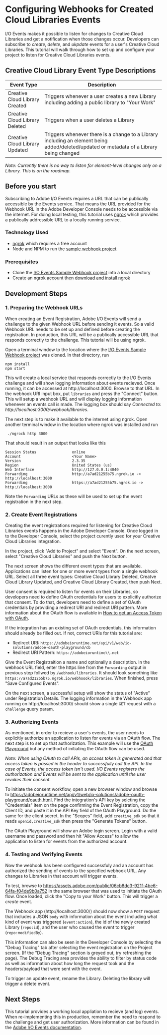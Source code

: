 # Configuring Webhooks for Created Cloud Libraries Events

I/O Events makes it possible to listen for changes to Creative Cloud Libraries and get a notification when those changes occur. Developers can subscribe to _create_, _delete_, and _ukpdate_ events for a user's Creative Cloud Libraries. This tutorial will walk through how to set up and configure your project to listen for Creative Cloud Libraries events.

## Creative Cloud Library Event Type Descriptions

| Event Type                     | Description                                                                                                                              |
| ------------------------------ | ---------------------------------------------------------------------------------------------------------------------------------------- |
| Creative Cloud Library Created | Triggers whenever a user creates a new Library including adding a public library to "Your Work"                                          |
| Creative Cloud Library Deleted | Triggers when a user deletes a Library                                                                                                   |
| Creative Cloud Library Updated | Triggers whenever there is a change to a Library including an element being added/deleted/updated or metadata of a Library being changed |

_Note: Currently there is no way to listen for element-level changes only on a Library. This is on the roadmap._

## Before you start

Subscribing to Adobe I/O Events requires a URL that can be publically accessible by the Events service. That means the URL provided for the Webhook URL in the Adobe Developer Console needs to be accessible via the internet. For doing local testing, this tutorial uses [ngrok](https://ngrok.com/) which provides a publically addressible URL to a locally running service.

### Technology Used

- [ngrok](https://ngrok.com/) which requires a free account
- Node and NPM to run the [sample webhook project](https://github.com/adobeio/io-event-sample-webhook)

### Prerequisites

- Clone the [I/O Events Sample Webhook project](https://github.com/adobeio/io-event-sample-webhook) into a local directory
- Create an [ngrok](https://ngrok.com/) account then [download and install ngrok](https://ngrok.com/download)

## Development Steps

### 1. Preparing the Webhook URLs

When creating an Event Registration, Adobe I/O Events will send a challenge to the given Webhook URL before sending it events. So a valid Webhook URL needs to be set up and defined before creating the registration. In production, this URL will be a publically accessible URL that responds correctly to the challenge. This tutorial will be using ngrok.

Open a terminal window to the location where the [I/O Events Sample Webhook project](https://github.com/adobeio/io-event-sample-webhook) was cloned. In that directory, run

```
npm install
npm start
```

This will create a local service that responds correctly to the I/O Events challenge and will show logging information about events recieved. Once running, it can be accessed at http://localhost:3000. Browse to that URL. In the webhook URI input box, put `libraries` and press the "Connect" button. This will setup a webhook URL and will display logging information whenever an events call is made. The logging box should say _Connected to: http://localhost:3000/webhook/libraries_.

The next step is to make it available to the internet using ngrok. Open another terminal window in the location where ngrok was installed and run

```
 ./ngrock http 3000
```

That should result in an output that looks like this

```
Session Status                online
Account                       <Your Name>
Version                       2.3.35
Region                        United States (us)
Web Interface                 http://127.0.0.1:4040
Forwarding                    http://a7ad21255b75.ngrok.io -> http://localhost:3000
Forwarding                    https://a7ad21255b75.ngrok.io -> http://localhost:3000
```

Note the `Forwarding` URLs as these will be used to set up the event registration in the next step.

### 2. Create Event Registrations

Creating the event registrations required for listening for Creative Cloud Libraries events happens in the Adobe Developer Console. Once logged in to the Developer Console, select the project curently used for your Creative Cloud Libraries integration.

In the project, click "Add to Project" and select "Event". On the next screen, select "Creative Cloud Libraries" and push the Next button.

The next screen shows the different event types that are available. Applications can listen for one or more event types from a single webhook URL. Select all three event types: Creative Cloud Library Deleted, Creatve Cloud Library Updated, and Creative Cloud Library Created, then push Next.

User consent is required to listen for events on their Libraries, so developers need to define OAuth credentials for users to explicitly authorize that consent. To do that, developers need to define a set of OAuth credentials by providing a redirect URI and redirect URI pattern. More information about the OAuth flow is available in [How to get an Access Token with OAuth](https://github.com/cc-libraries-api/api-docs/blob/master/tutorials/.how-to-get-access-tokens-with-oauth.md).

If the integration has an existing set of OAuth credentials, this information should already be filled out. If not, correct URIs for this tutorial are:

- Redirect URI: `https://adobeioruntime.net/api/v1/web/io-solutions/adobe-oauth-playground/cb`
- Redirect URI Pattern: `https://adobeioruntime\\.net`

Give the Event Registraition a name and optionally a description. In the webhook URL field, enter the https line from the `Forwarding` output in previous step follwed by `/webhook/libraries`. It should look something like `https://a7ad21255b75.ngrok.io/webhoook/libraries`. When finished, press "Save Configured Events".

On the next screen, a successful setup will show the status of "Active" under Registration Details. The logging information in the Webhook app running on http://localhost:3000/ should show a single `GET` request with a `challenge` query param.

### 3. Authorizing Events

As mentioned, in order to recieve a user's events, the user needs to explicitly authorize an application to listen for events via an OAuth flow. The next step is to set up that authorization. This example will use the [OAuth Playground](https://adobeioruntime.net/api/v1/web/io-solutions/adobe-oauth-playground/oauth.html) but any method of initiating the OAuth flow can be used.

_Note: When using OAuth to call APIs, an access token is generated and that access token is passed in the header to successfully call the API. In the case of Events, the access token isn't used. I/O Events registers the authorization and Events will be sent to the application until the user revokes their consent._

To initiate the consent workflow, open a new browser window and browse to https://adobeioruntime.net/api/v1/web/io-solutions/adobe-oauth-playground/oauth.html. Find the integration's API key by selcting the "Credentials" item on the page confirming the Event Registration, copy the Client ID, and paste it in the API Key field of the OAuth Playground. Do the same for the client secret. In the "Scopes" field, add `creative_sdk` so that it reads `openid,creative_sdk` then press the "Generate Tokens" button.

The OAuth Playground will show an Adobe login screen. Login with a valid username and password and then hit "Allow Access" to allow the application to listen for events from the authorized account.

### 4. Testing and Verifying Events

Now the webhook has been configured successfuly and an account has authorized the sending of events to the specified webhook URL. Any changes to Libraries in that account will trigger events.

To test, browse to https://assets.adobe.com/public/06cb8dc3-921f-4be6-64fa-f04de9b0a752 in the same browser that was used to initiate the OAuth flow. Once loaded, click the "Copy to your Work" button. This will trigger a _create_ event.

The Webhook app (http://localhost:3000/) should now show a `POST` request that includes a JSON `body` with information about the event including what kind of event was triggered (`event:action`), the id of the newly created Library (`repo:id`), and the user who caused the event to trigger (`repo:modifiedBy`).

This information can also be seen in the Developer Console by selecting the "Debug Tracing" tab after selecting the event registration on the Project screen. (If the "Debug Tracing" section is greyed out, try refreshing the page). The Debug Tracing area provides the ability to filter by status code as well as information about how long the request took and the headers/payload that were sent with the event.

To trigger an update event, rename the Library. Deleting the library will trigger a delete event.

## Next Steps

This tutorial provides a working local appliation to recieve (and log) events. When re-implementing this in production, remember the need to respond to the challenge and get user authorization. More information can be found in the [Adobe I/O Events documentation](https://www.adobe.io/apis/experienceplatform/events/docs.html#!adobedocs/adobeio-events/master/readme.md).
